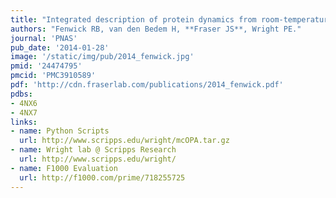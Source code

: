 ```yaml
---
title: "Integrated description of protein dynamics from room-temperature X-ray crystallography and NMR"
authors: "Fenwick RB, van den Bedem H, **Fraser JS**, Wright PE."
journal: 'PNAS'
pub_date: '2014-01-28'
image: '/static/img/pub/2014_fenwick.jpg'
pmid: '24474795'
pmcid: 'PMC3910589'
pdf: 'http://cdn.fraserlab.com/publications/2014_fenwick.pdf'
pdbs:
- 4NX6
- 4NX7
links:
- name: Python Scripts
  url: http://www.scripps.edu/wright/mcOPA.tar.gz
- name: Wright lab @ Scripps Research
  url: http://www.scripps.edu/wright/
- name: F1000 Evaluation
  url: http://f1000.com/prime/718255725
---
```

